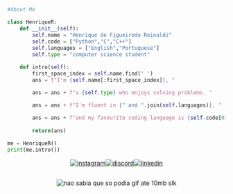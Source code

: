<h2></h2>

```python
#About Me

class HenriqueR:
    def __init__(self):
        self.name = "Henrique de Figueiredo Reinaldi"
        self.code = ["Python","C","C++"] 
        self.languages = ["English","Portuguese"]
        self.type = "computer science student"
        
    def intro(self):
        first_space_index = self.name.find(' ')
        ans = f"I'm {self.name[:first_space_index]}, "

        ans = ans + f"a {self.type} who enjoys solving problems. "

        ans = ans + f"I'm fluent in {" and ".join(self.languages)}, "

        ans = ans + f"and my favourite coding language is {self.code[0]}."
        
        return(ans)
    
me = HenriqueR()
print(me.intro())
```

<div align="center">
<p><a target="_blank" href="https://www.instagram.com/henrique_reinaldi" style="display: inline-block;"><img src="https://img.shields.io/badge/-Instagram-%23044F88?style=for-the-badge&logo=instagram" alt="instagram" /></a><a target="_blank" href="https://discord.com/users/345917375519916034" style="display: inline-block;"><img src="https://img.shields.io/badge/-Discord-%23424549?style=for-the-badge&logo=discord&logoColor=white" alt="discord" /></a><a target="_blank" href="https://www.linkedin.com/in/henrique-reinaldi-4aa720364/" style="display: inline-block;"><img src="https://img.shields.io/badge/-linkedin-%23044F88?style=for-the-badge" alt="linkedin" /></a></p>
</div>

<h2></h2>
<div align="center"><img alaing=center alt="nao sabia que so podia gif ate 10mb slk" src="https://github.com/user-attachments/assets/0d25b710-07ee-42ab-9fb7-70406f0b1883"/></div>

